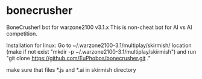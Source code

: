 bonecrusher
===========

BoneCrusher! bot for warzone2100 v3.1.x
This is non-cheat bot for AI vs AI competition.

Installation for linux:
Go to ~/.warzone2100-3.1/multiplay/skirmish/ location
(make if not exist "mkdir -p ~/.warzone2100-3.1/multiplay/skirmish")
and run "git clone https://github.com/EuPhobos/bonecrusher.git ."

make sure that files *.js and *.ai in skirmish directory
